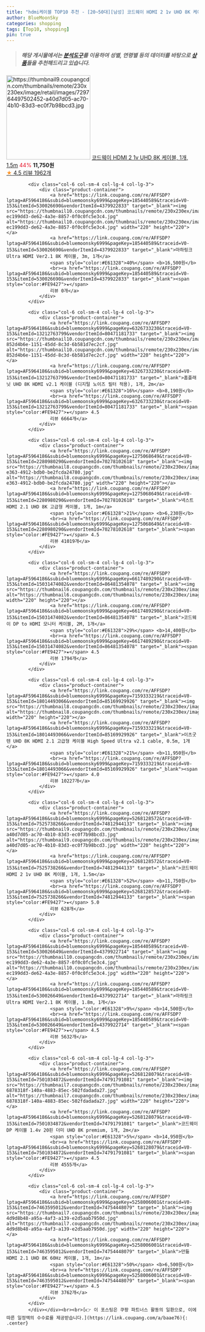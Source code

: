 ```yaml
---
title: "hdmi케이블 TOP10 추천 - [20~50대][남성] 코드웨이 HDMI 2 1v UHD 8K 케이블, 1개, 1.5m"
author: BlueMoonSky
categories: shopping
tags: [Top10, shopping]
pin: true
---
```


> ##### 해당 게시물에서는 [**분석도구**](https://itemscout.io/)를 이용하여 **성별**, **연령별** 등의 데이터를 바탕으로 [**상품**](https://link.coupang.com/a/baae76)들을 추천해드리고 있습니다.
<div class="container"><div class="row">
            <div class="col-6 col-sm-4 col-lg-4 col-lg-3">
                <div class="product-container">
                    <a href="https://link.coupang.com/re/AFFSDP?lptag=AF5964186&subid=bluemoonsky6999&pageKey=5268128572&traceid=V0-153&itemId=7525738266&vendorItemId=74812944133" target="_blank"><img src="https://thumbnail9.coupangcdn.com/thumbnails/remote/230x230ex/image/retail/images/729764497502452-a40d7d05-ac70-4b10-83d3-ec0f7b98bcd3.jpg" alt="https://thumbnail9.coupangcdn.com/thumbnails/remote/230x230ex/image/retail/images/729764497502452-a40d7d05-ac70-4b10-83d3-ec0f7b98bcd3.jpg" width="220" height="220"></a>
                    <a href="https://link.coupang.com/re/AFFSDP?lptag=AF5964186&subid=bluemoonsky6999&pageKey=5268128572&traceid=V0-153&itemId=7525738266&vendorItemId=74812944133" target="_blank">코드웨이 HDMI 2 1v UHD 8K 케이블, 1개, 1.5m</a>
                    <span style="color:#E61328">44%</span> <b>11,750원</b>
                    <br><a href="https://link.coupang.com/re/AFFSDP?lptag=AF5964186&subid=bluemoonsky6999&pageKey=5268128572&traceid=V0-153&itemId=7525738266&vendorItemId=74812944133" target="_blank"><span style="color:#FE9427">★</span> 4.5
                    리뷰 1962개</a>
                </div>
            </div>
            
            <div class="col-6 col-sm-4 col-lg-4 col-lg-3">
                <div class="product-container">
                    <a href="https://link.coupang.com/re/AFFSDP?lptag=AF5964186&subid=bluemoonsky6999&pageKey=185440589&traceid=V0-153&itemId=530026690&vendorItemId=4379922833" target="_blank"><img src="https://thumbnail10.coupangcdn.com/thumbnails/remote/230x230ex/image/retail/images/3667803631406052-ec199dd3-de62-4a3e-8857-0f0c0fc5e3c4.jpg" alt="https://thumbnail10.coupangcdn.com/thumbnails/remote/230x230ex/image/retail/images/3667803631406052-ec199dd3-de62-4a3e-8857-0f0c0fc5e3c4.jpg" width="220" height="220"></a>
                    <a href="https://link.coupang.com/re/AFFSDP?lptag=AF5964186&subid=bluemoonsky6999&pageKey=185440589&traceid=V0-153&itemId=530026690&vendorItemId=4379922833" target="_blank">마하링크 Ultra HDMI Ver2.1 8K 케이블, 3m, 1개</a>
                    <span style="color:#E61328">40%</span> <b>16,500원</b>
                    <br><a href="https://link.coupang.com/re/AFFSDP?lptag=AF5964186&subid=bluemoonsky6999&pageKey=185440589&traceid=V0-153&itemId=530026690&vendorItemId=4379922833" target="_blank"><span style="color:#FE9427">★</span> 
                    리뷰 0개</a>
                </div>
            </div>
            
            <div class="col-6 col-sm-4 col-lg-4 col-lg-3">
                <div class="product-container">
                    <a href="https://link.coupang.com/re/AFFSDP?lptag=AF5964186&subid=bluemoonsky6999&pageKey=6326733230&traceid=V0-153&itemId=13212763799&vendorItemId=80471181733" target="_blank"><img src="https://thumbnail10.coupangcdn.com/thumbnails/remote/230x230ex/image/retail/images/1078476913291191-852d4b6e-1151-45dd-8c3d-6b581d7ec2cf.jpg" alt="https://thumbnail10.coupangcdn.com/thumbnails/remote/230x230ex/image/retail/images/1078476913291191-852d4b6e-1151-45dd-8c3d-6b581d7ec2cf.jpg" width="220" height="220"></a>
                    <a href="https://link.coupang.com/re/AFFSDP?lptag=AF5964186&subid=bluemoonsky6999&pageKey=6326733230&traceid=V0-153&itemId=13212763799&vendorItemId=80471181733" target="_blank">홈플래닛 UHD 8K HDMI v2.1 케이블 (디지털 노이즈 필터 적용), 1개, 2m</a>
                    <span style="color:#E61328">16%</span> <b>8,190원</b>
                    <br><a href="https://link.coupang.com/re/AFFSDP?lptag=AF5964186&subid=bluemoonsky6999&pageKey=6326733230&traceid=V0-153&itemId=13212763799&vendorItemId=80471181733" target="_blank"><span style="color:#FE9427">★</span> 4.5
                    리뷰 6664개</a>
                </div>
            </div>
            
            <div class="col-6 col-sm-4 col-lg-4 col-lg-3">
                <div class="product-container">
                    <a href="https://link.coupang.com/re/AFFSDP?lptag=AF5964186&subid=bluemoonsky6999&pageKey=1275068649&traceid=V0-153&itemId=2280980290&vendorItemId=70278102618" target="_blank"><img src="https://thumbnail8.coupangcdn.com/thumbnails/remote/230x230ex/image/retail/images/2020/02/18/17/4/e0fc51b0-e363-4912-bdb0-be2fcda24780.jpg" alt="https://thumbnail8.coupangcdn.com/thumbnails/remote/230x230ex/image/retail/images/2020/02/18/17/4/e0fc51b0-e363-4912-bdb0-be2fcda24780.jpg" width="220" height="220"></a>
                    <a href="https://link.coupang.com/re/AFFSDP?lptag=AF5964186&subid=bluemoonsky6999&pageKey=1275068649&traceid=V0-153&itemId=2280980290&vendorItemId=70278102618" target="_blank">넥스트 HDMI 2.1 UHD 8K 고급형 케이블, 1개, 1m</a>
                    <span style="color:#E61328">21%</span> <b>6,230원</b>
                    <br><a href="https://link.coupang.com/re/AFFSDP?lptag=AF5964186&subid=bluemoonsky6999&pageKey=1275068649&traceid=V0-153&itemId=2280980290&vendorItemId=70278102618" target="_blank"><span style="color:#FE9427">★</span> 4.5
                    리뷰 41019개</a>
                </div>
            </div>
            
            <div class="col-6 col-sm-4 col-lg-4 col-lg-3">
                <div class="product-container">
                    <a href="https://link.coupang.com/re/AFFSDP?lptag=AF5964186&subid=bluemoonsky6999&pageKey=6617489290&traceid=V0-153&itemId=15031474082&vendorItemId=86481354078" target="_blank"><img src="https://thumbnail6.coupangcdn.com/thumbnails/remote/230x230ex/image/vendor_inventory/668d/489bd1f21ba552132109b2bc55701270d9c765aa79cdc4a296f24b419727.jpg" alt="https://thumbnail6.coupangcdn.com/thumbnails/remote/230x230ex/image/vendor_inventory/668d/489bd1f21ba552132109b2bc55701270d9c765aa79cdc4a296f24b419727.jpg" width="220" height="220"></a>
                    <a href="https://link.coupang.com/re/AFFSDP?lptag=AF5964186&subid=bluemoonsky6999&pageKey=6617489290&traceid=V0-153&itemId=15031474082&vendorItemId=86481354078" target="_blank">코드웨이 DP to HDMI 모니터 케이블, 2M, 1개</a>
                    <span style="color:#E61328">29%</span> <b>14,400원</b>
                    <br><a href="https://link.coupang.com/re/AFFSDP?lptag=AF5964186&subid=bluemoonsky6999&pageKey=6617489290&traceid=V0-153&itemId=15031474082&vendorItemId=86481354078" target="_blank"><span style="color:#FE9427">★</span> 4.5
                    리뷰 1794개</a>
                </div>
            </div>
            
            <div class="col-6 col-sm-4 col-lg-4 col-lg-3">
                <div class="product-container">
                    <a href="https://link.coupang.com/re/AFFSDP?lptag=AF5964186&subid=bluemoonsky6999&pageKey=7159333219&traceid=V0-153&itemId=18014493066&vendorItemId=85169929926" target="_blank"><img src="https://thumbnail8.coupangcdn.com/thumbnails/remote/230x230ex/image/vendor_inventory/bcd8/fa6db58a4343c92643167143d0972f061dce429d656b2b18f6230e08b240.jpg" alt="https://thumbnail8.coupangcdn.com/thumbnails/remote/230x230ex/image/vendor_inventory/bcd8/fa6db58a4343c92643167143d0972f061dce429d656b2b18f6230e08b240.jpg" width="220" height="220"></a>
                    <a href="https://link.coupang.com/re/AFFSDP?lptag=AF5964186&subid=bluemoonsky6999&pageKey=7159333219&traceid=V0-153&itemId=18014493066&vendorItemId=85169929926" target="_blank">이츠굿텐 UHD 8K HDMI 2.1 고급형 케이블 High Speed Ultra v2.1 cable, 0.5m, 1개</a>
                    <span style="color:#E61328">21%</span> <b>11,950원</b>
                    <br><a href="https://link.coupang.com/re/AFFSDP?lptag=AF5964186&subid=bluemoonsky6999&pageKey=7159333219&traceid=V0-153&itemId=18014493066&vendorItemId=85169929926" target="_blank"><span style="color:#FE9427">★</span> 4.0
                    리뷰 10227개</a>
                </div>
            </div>
            
            <div class="col-6 col-sm-4 col-lg-4 col-lg-3">
                <div class="product-container">
                    <a href="https://link.coupang.com/re/AFFSDP?lptag=AF5964186&subid=bluemoonsky6999&pageKey=5268128572&traceid=V0-153&itemId=7525738266&vendorItemId=74812944133" target="_blank"><img src="https://thumbnail9.coupangcdn.com/thumbnails/remote/230x230ex/image/retail/images/729764497502452-a40d7d05-ac70-4b10-83d3-ec0f7b98bcd3.jpg" alt="https://thumbnail9.coupangcdn.com/thumbnails/remote/230x230ex/image/retail/images/729764497502452-a40d7d05-ac70-4b10-83d3-ec0f7b98bcd3.jpg" width="220" height="220"></a>
                    <a href="https://link.coupang.com/re/AFFSDP?lptag=AF5964186&subid=bluemoonsky6999&pageKey=5268128572&traceid=V0-153&itemId=7525738266&vendorItemId=74812944133" target="_blank">코드웨이 HDMI 2 1v UHD 8K 케이블, 1개, 1.5m</a>
                    <span style="color:#E61328">52%</span> <b>11,750원</b>
                    <br><a href="https://link.coupang.com/re/AFFSDP?lptag=AF5964186&subid=bluemoonsky6999&pageKey=5268128572&traceid=V0-153&itemId=7525738266&vendorItemId=74812944133" target="_blank"><span style="color:#FE9427">★</span> 5.0
                    리뷰 628개</a>
                </div>
            </div>
            
            <div class="col-6 col-sm-4 col-lg-4 col-lg-3">
                <div class="product-container">
                    <a href="https://link.coupang.com/re/AFFSDP?lptag=AF5964186&subid=bluemoonsky6999&pageKey=185440589&traceid=V0-153&itemId=530026649&vendorItemId=4379922714" target="_blank"><img src="https://thumbnail10.coupangcdn.com/thumbnails/remote/230x230ex/image/retail/images/3667803631406052-ec199dd3-de62-4a3e-8857-0f0c0fc5e3c4.jpg" alt="https://thumbnail10.coupangcdn.com/thumbnails/remote/230x230ex/image/retail/images/3667803631406052-ec199dd3-de62-4a3e-8857-0f0c0fc5e3c4.jpg" width="220" height="220"></a>
                    <a href="https://link.coupang.com/re/AFFSDP?lptag=AF5964186&subid=bluemoonsky6999&pageKey=185440589&traceid=V0-153&itemId=530026649&vendorItemId=4379922714" target="_blank">마하링크 Ultra HDMI Ver2.1 8K 케이블, 1.8m, 1개</a>
                    <span style="color:#E61328">9%</span> <b>14,500원</b>
                    <br><a href="https://link.coupang.com/re/AFFSDP?lptag=AF5964186&subid=bluemoonsky6999&pageKey=185440589&traceid=V0-153&itemId=530026649&vendorItemId=4379922714" target="_blank"><span style="color:#FE9427">★</span> 4.5
                    리뷰 5632개</a>
                </div>
            </div>
            
            <div class="col-6 col-sm-4 col-lg-4 col-lg-3">
                <div class="product-container">
                    <a href="https://link.coupang.com/re/AFFSDP?lptag=AF5964186&subid=bluemoonsky6999&pageKey=5268128079&traceid=V0-153&itemId=7501034872&vendorItemId=74791791081" target="_blank"><img src="https://thumbnail7.coupangcdn.com/thumbnails/remote/230x230ex/image/retail/images/4809334022406417-6878318f-140a-4883-85ec-502fdadada27.jpg" alt="https://thumbnail7.coupangcdn.com/thumbnails/remote/230x230ex/image/retail/images/4809334022406417-6878318f-140a-4883-85ec-502fdadada27.jpg" width="220" height="220"></a>
                    <a href="https://link.coupang.com/re/AFFSDP?lptag=AF5964186&subid=bluemoonsky6999&pageKey=5268128079&traceid=V0-153&itemId=7501034872&vendorItemId=74791791081" target="_blank">코드웨이 DP 케이블 1.4v 20핀 더미 UHD 8K premium, 1개, 2m</a>
                    <span style="color:#E61328">5%</span> <b>14,950원</b>
                    <br><a href="https://link.coupang.com/re/AFFSDP?lptag=AF5964186&subid=bluemoonsky6999&pageKey=5268128079&traceid=V0-153&itemId=7501034872&vendorItemId=74791791081" target="_blank"><span style="color:#FE9427">★</span> 4.5
                    리뷰 4555개</a>
                </div>
            </div>
            
            <div class="col-6 col-sm-4 col-lg-4 col-lg-3">
                <div class="product-container">
                    <a href="https://link.coupang.com/re/AFFSDP?lptag=AF5964186&subid=bluemoonsky6999&pageKey=5258006001&traceid=V0-153&itemId=7463595012&vendorItemId=74754448079" target="_blank"><img src="https://thumbnail7.coupangcdn.com/thumbnails/remote/230x230ex/image/retail/images/1859753102496322-4d9d8b48-a95a-4af3-a139-e2d5aab7950d.jpg" alt="https://thumbnail7.coupangcdn.com/thumbnails/remote/230x230ex/image/retail/images/1859753102496322-4d9d8b48-a95a-4af3-a139-e2d5aab7950d.jpg" width="220" height="220"></a>
                    <a href="https://link.coupang.com/re/AFFSDP?lptag=AF5964186&subid=bluemoonsky6999&pageKey=5258006001&traceid=V0-153&itemId=7463595012&vendorItemId=74754448079" target="_blank">만듦 HDMI 2.1 UHD 8K 60Hz 케이블, 1개, 1m</a>
                    <span style="color:#E61328">50%</span> <b>6,500원</b>
                    <br><a href="https://link.coupang.com/re/AFFSDP?lptag=AF5964186&subid=bluemoonsky6999&pageKey=5258006001&traceid=V0-153&itemId=7463595012&vendorItemId=74754448079" target="_blank"><span style="color:#FE9427">★</span> 4.5
                    리뷰 3762개</a>
                </div>
            </div>
            </div></div><br><br>[👉 이 포스팅은 쿠팡 파트너스 활동의 일환으로, 이에 따른 일정액의 수수료를 제공받습니다.](https://link.coupang.com/a/baae76){: .center}